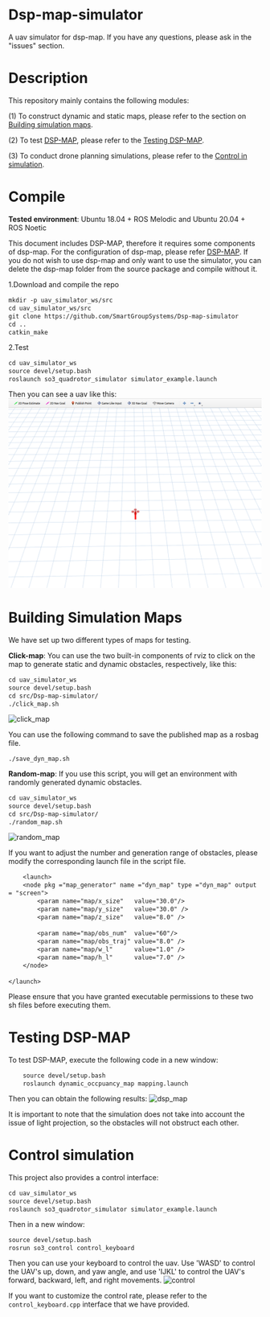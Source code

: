 # Dsp-map-simulator
A uav simulator for dsp-map. If you have any questions, please ask in the "issues" section.

# Description
This repository mainly contains the following modules: 

(1) To construct dynamic and static maps, please refer to the section on [Building simulation maps](#building-simulation-maps). 

(2) To test [DSP-MAP](https://github.com/g-ch/DSP-map), please refer to the [Testing DSP-MAP](#testing-dsp-map). 

(3) To conduct drone planning simulations, please refer to the [Control in simulation](#control-simulation).


# Compile
__Tested environment__: Ubuntu 18.04 + ROS Melodic and Ubuntu 20.04 + ROS Noetic

This document includes DSP-MAP, therefore it requires some components of dsp-map. For the configuration of dsp-map, please refer [DSP-MAP](https://github.com/g-ch/DSP-map). If you do not wish to use dsp-map and only want to use the simulator, you can delete the dsp-map folder from the source package and compile without it.

1.Download and compile the repo

```
mkdir -p uav_simulator_ws/src
cd uav_simulator_ws/src
git clone https://github.com/SmartGroupSystems/Dsp-map-simulator
cd ..
catkin_make
```

2.Test

```
cd uav_simulator_ws
source devel/setup.bash
roslaunch so3_quadrotor_simulator simulator_example.launch
```

Then you can see a uav like this:
![simulator](fig/simulator.png)


# Building Simulation Maps
We have set up two different types of maps for testing. 

__Click-map__: You can use the two built-in components of rviz to click on the map to generate static and dynamic obstacles, respectively, like this:

```
cd uav_simulator_ws
source devel/setup.bash
cd src/Dsp-map-simulator/
./click_map.sh
```

![click_map](fig/click_map.gif)

You can use the following command to save the published map as a rosbag file.

```
./save_dyn_map.sh
```

__Random-map__: If you use this script, you will get an environment with randomly generated dynamic obstacles.

```
cd uav_simulator_ws
source devel/setup.bash
cd src/Dsp-map-simulator/
./random_map.sh
```


![random_map](fig/random_map.gif)

If you want to adjust the number and generation range of obstacles, please modify the corresponding launch file in the script file.

```
    <launch>
    <node pkg ="map_generator" name ="dyn_map" type ="dyn_map" output = "screen">
        <param name="map/x_size"   value="30.0"/>
        <param name="map/y_size"   value="30.0" />
        <param name="map/z_size"   value="8.0" />

        <param name="map/obs_num"  value="60"/>
        <param name="map/obs_traj" value="8.0" />
        <param name="map/w_l"      value="1.0" />
        <param name="map/h_l"      value="7.0" />
    </node>
 
</launch>
```

Please ensure that you have granted executable permissions to these two sh files before executing them.

# Testing DSP-MAP

To test DSP-MAP, execute the following code in a new window:

```
    source devel/setup.bash 
    roslaunch dynamic_occpuancy_map mapping.launch 
```

Then you can obtain the following results:
![dsp_map](fig/dsp_map.gif)

It is important to note that the simulation does not take into account the issue of light projection, so the obstacles will not obstruct each other.

# Control simulation
This project also provides a control interface:

```
cd uav_simulator_ws
source devel/setup.bash
roslaunch so3_quadrotor_simulator simulator_example.launch
```

Then in a new window:
 
```
source devel/setup.bash
rosrun so3_control control_keyboard 
```

Then you can use your keyboard to control the uav. Use 'WASD' to control the UAV's up, down, and yaw angle, and use 'IJKL' to control the UAV's forward, backward, left, and right movements.
![control](fig/control.gif)

If you want to customize the control rate, please refer to the ```control_keyboard.cpp``` interface that we have provided.